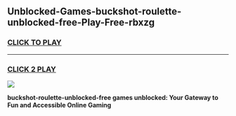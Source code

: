 
## Unblocked-Games-buckshot-roulette-unblocked-free-Play-Free-rbxzg
<h3>
<a href="https://premium76.site?title=buckshot-roulette-unblocked-free&ref=23A">CLICK TO PLAY</a></h3>
<hr>

<h3>
<a href="https://premium76.site?title=buckshot-roulette-unblocked-free&ref=23A">CLICK 2 PLAY</a>
  
</h3>

<a href="https://premium76.site?title=buckshot-roulette-unblocked-free&ref=23A"><img src="https://clearcache.store/games.png"></a>


**buckshot-roulette-unblocked-free games unblocked: Your Gateway to Fun and Accessible Online Gaming**
